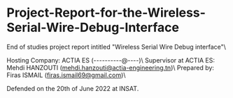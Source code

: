 # Project-Report-for-the-Wireless-Serial-Wire-Debug-Interface

End of studies project report intitled "Wireless Serial Wire Debug interface"\\

Hosting Company: ACTIA ES (----------@----)\\
Supervisor at ACTIA ES: Mehdi HANZOUTI (mehdi.hanzouti@actia-engineering.tn)\\
Prepared by: Firas ISMAIL (firas.ismail69@gmail.com)\\

Defended on the 20th of June 2022 at INSAT.

